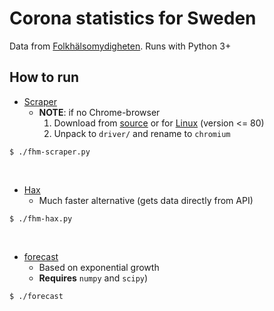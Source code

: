 # Corona statistics for Sweden
Data from [Folkhälsomydigheten](https://www.folkhalsomyndigheten.se/smittskydd-beredskap/utbrott/aktuella-utbrott/covid-19/aktuellt-epidemiologiskt-lage/). Runs with Python 3+


## How to run
 - [Scraper](fhm-scraper.py) 
   - **NOTE**: if no Chrome-browser
       1. Download from [source](https://raw.githubusercontent.com/Bugazelle/chromium-all-old-stable-versions/master/chromium.stable.json) or for [Linux](https://www.googleapis.com/download/storage/v1/b/chromium-browser-snapshots/o/Linux_x64%2F722276%2Fchrome-linux.zip?generation=1575588380806233&alt=media) (version <= 80)
       2. Unpack to `driver/` and rename to `chromium` 
```
$ ./fhm-scraper.py
```

</br>

 - [Hax](fhm-hax.py)
   - Much faster alternative (gets data directly from API)
```
$ ./fhm-hax.py
```

</br>

 - [forecast](forecast.py) 
   - Based on exponential growth
   - **Requires** `numpy` and `scipy`)
```
$ ./forecast
```
